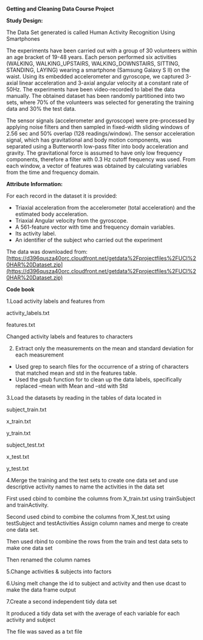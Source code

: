 **Getting and Cleaning Data Course Project**

**Study Design:**

The Data Set generated is called Human Activity Recognition Using Smartphones

The experiments have been carried out with a group of 30 volunteers within an age bracket of 19-48 years. Each person performed six activities (WALKING, WALKING\_UPSTAIRS, WALKING\_DOWNSTAIRS, SITTING, STANDING, LAYING) wearing a smartphone (Samsung Galaxy S II) on the waist. Using its embedded accelerometer and gyroscope, we captured 3-axial linear acceleration and 3-axial angular velocity at a constant rate of 50Hz. The experiments have been video-recorded to label the data manually. The obtained dataset has been randomly partitioned into two sets, where 70% of the volunteers was selected for generating the training data and 30% the test data.

The sensor signals (accelerometer and gyroscope) were pre-processed by applying noise filters and then sampled in fixed-width sliding windows of 2.56 sec and 50% overlap (128 readings/window). The sensor acceleration signal, which has gravitational and body motion components, was separated using a Butterworth low-pass filter into body acceleration and gravity. The gravitational force is assumed to have only low frequency components, therefore a filter with 0.3 Hz cutoff frequency was used. From each window, a vector of features was obtained by calculating variables from the time and frequency domain.

**Attribute Information:**

For each record in the dataset it is provided:
- Triaxial acceleration from the accelerometer (total acceleration) and the estimated body acceleration.
- Triaxial Angular velocity from the gyroscope.
- A 561-feature vector with time and frequency domain variables.
- Its activity label.
- An identifier of the subject who carried out the experiment

The data was downloaded from: [https://d396qusza40orc.cloudfront.net/getdata%2Fprojectfiles%2FUCI%20HAR%20Dataset.zip](https://d396qusza40orc.cloudfront.net/getdata%2Fprojectfiles%2FUCI%20HAR%20Dataset.zip)

**Code book**

1.Load activity labels and features from

  activity\_labels.txt

  features.txt

Changed activity labels and features to characters

2. Extract only the measurements on the mean and standard deviation for each measurement
- Used grep to search files for the occurrence of a string of characters that matched mean and std in the features table.
- Used the gsub function for to clean up the data labels, specifically replaced –mean with Mean and –std with Std

3.Load the datasets by reading in the tables of data located in

  subject\_train.txt

  x\_train.txt

  y\_train.txt

  subject\_test.txt

  x\_test.txt

  y\_test.txt

4.Merge the training and the test sets to create one data set and use descriptive activity names to name the activities in the data set

  First used cbind to combine the columns from X\_train.txt using  trainSubject and trainActivity.

  Second used cbind to combine the columns from X\_test.txt using testSubject and testActivities Assign column names and merge to create one data set.

  Then used rbind to combine the rows from the train and test data sets to make one data set

  Then renamed the column names

5.Change activities &amp; subjects into factors

6.Using melt change the id to subject and activity and then use dcast to make the data frame output

7.Create a second independent tidy data set

  It produced a tidy data set with the average of each variable for each activity and subject

  The file was saved as a txt file
